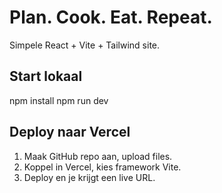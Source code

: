 # Plan. Cook. Eat. Repeat.

Simpele React + Vite + Tailwind site.

## Start lokaal
npm install
npm run dev

## Deploy naar Vercel
1. Maak GitHub repo aan, upload files.
2. Koppel in Vercel, kies framework Vite.
3. Deploy en je krijgt een live URL.
